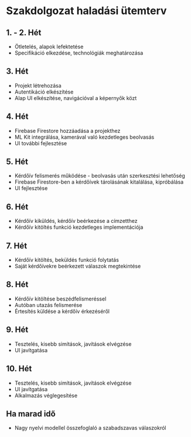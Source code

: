 # Szakdolgozat haladási ütemterv

## 1. - 2. Hét 
- Ötletelés, alapok lefektetése
- Specifikáció elkezdése, technológiák meghatározása

## 3. Hét
- Projekt létrehozása
- Autentikáció elkészítése
- Alap UI elkészítése, navigációval a képernyők közt

## 4. Hét
- Firebase Firestore hozzáadása a projekthez
- ML Kit integrálása, kamerával való kezdetleges beolvasás
- UI további fejlesztése

## 5. Hét
- Kérdőív felismerés működése - beolvasás után szerkesztési lehetőség
- Firebase Firestore-ben a kérdőívek tárolásának kitalálása, kipróbálása
- UI fejlesztése

## 6. Hét
- Kérdőív kiküldés, kérdőív beérkezése a címzetthez
- Kérdőív kitöltés funkció kezdetleges implementációja

## 7. Hét
- Kérdőív kitöltés, beküldés funkció folytatás
- Saját kérdőívekre beérkezett válaszok megtekintése

## 8. Hét 
- Kérdőív kitöltése beszédfelismeréssel
- Autóban utazás felismerése
- Értesítés küldése a kérdőív érkezéséről

## 9. Hét
- Tesztelés, kisebb simítások, javítások elvégzése
- UI javítgatása

## 10. Hét
- Tesztelés, kisebb simítások, javítások elvégzése
- UI javítgatása
- Alkalmazás véglegesítése

## Ha marad idő
- Nagy nyelvi modellel összefoglaló a szabadszavas válaszokról